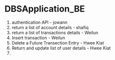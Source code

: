 # DBSApplication_BE
1. authentication API - jowann
2. return a list of account details - shafiq
3. return a list of transactions details - Weilun
4. Insert transaction - Weilun
5. Delete a Future Transection Entry - Hwee Kiat
6. Return and update list of user details - Hwee Kiat
7.